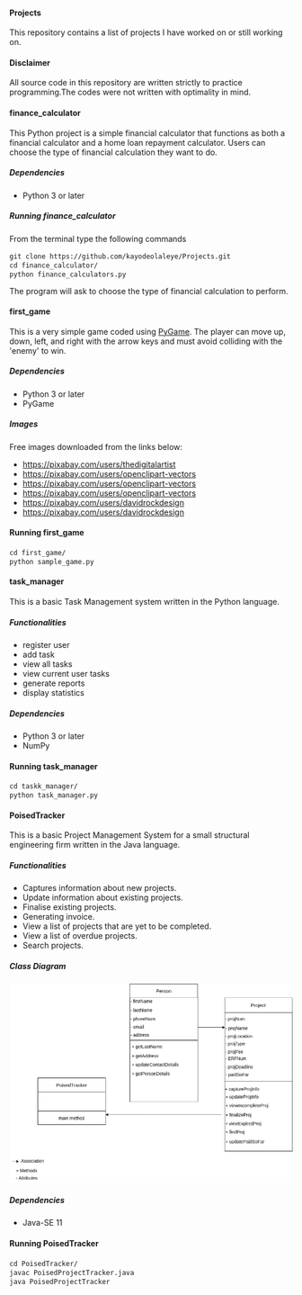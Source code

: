 #### Projects
This repository contains a list of projects I have worked on or still working on. 

#### Disclaimer
All source code in this repository are written strictly to practice programming.The codes were not written with optimality in mind.

#### finance_calculator

This Python project is a simple financial calculator that functions as both a financial calculator and a home loan repayment calculator.
Users can choose the type of financial calculation they want to do. 

##### Dependencies

- Python 3 or later

##### Running finance_calculator

From the terminal type the following commands

    git clone https://github.com/kayodeolaleye/Projects.git
    cd finance_calculator/
    python finance_calculators.py

The program will ask to choose the type of financial calculation to perform.

#### first_game

This is a very simple game coded using [PyGame](https://www.pygame.org/). The player can move up, down, left, and right with the arrow keys and must avoid colliding with the 'enemy' to win.

##### Dependencies

- Python 3 or later
- PyGame

##### Images

Free images downloaded from the links below:
- https://pixabay.com/users/thedigitalartist
- https://pixabay.com/users/openclipart-vectors
- https://pixabay.com/users/openclipart-vectors
- https://pixabay.com/users/openclipart-vectors
- https://pixabay.com/users/davidrockdesign
- https://pixabay.com/users/davidrockdesign


#### Running first_game

    cd first_game/
    python sample_game.py

#### task_manager

This is a basic Task Management system written in the Python language. 

##### Functionalities

- register user
- add task
- view all tasks
- view current user tasks
- generate reports
- display statistics

##### Dependencies

- Python 3 or later
- NumPy

#### Running task_manager

    cd taskk_manager/
    python task_manager.py


#### PoisedTracker

This is a basic Project Management System for a small structural engineering firm written in the Java language.

##### Functionalities

- Captures information about new projects.
- Update information about existing projects.
- Finalise existing projects.
- Generating invoice.
- View a list of projects that are yet to be completed.
- View a list of overdue projects.
- Search projects.

##### Class Diagram

<div style="text-align:center"><img src="PoiseDTrackerUML.png" /></div>

##### Dependencies

- Java-SE 11
  
#### Running PoisedTracker

    cd PoisedTracker/
    javac PoisedProjectTracker.java
    java PoisedProjectTracker







